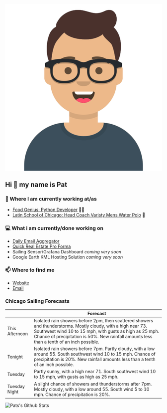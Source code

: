 [![Social banner for p-j-falconer](https://raw.githubusercontent.com/P-J-FALCONER/P-J-FALCONER/master/assets/avataaars.svg)](https://patfalconer.com/)
## Hi :wave: my name is Pat

### 💼 Where I am currently working at/as
- [Food Genius: Python Developer](https://getfoodgenius.com/) 🍔🐍
- [Latin School of Chicago: Head Coach Varisty Mens Water Polo](https://www.latinschool.org/) 🤽


### 💻 What i am currently/done working on
 - [Daily Email Aggregator](https://github.com/P-J-FALCONER/dott_daily_mail)
 - [Quick Real Estate Pro Forma](https://github.com/P-J-FALCONER/henry)
 - Sailing Sensor/Grafana Dashboard *coming very soon*
 - Google Earth KML Hosting Solution *coming very soon*

### 📫 Where to find me
 - [Website](https://patfalconer.com/)
 - [Email](mailto:patrick.j.falconer@gmail.com)


### Chicago Sailing Forecasts
|   | Forecast  |
|---|---|
| This Afternoon | Isolated rain showers before 2pm, then scattered showers and thunderstorms. Mostly cloudy, with a high near 73. Southwest wind 10 to 15 mph, with gusts as high as 25 mph. Chance of precipitation is 50%. New rainfall amounts less than a tenth of an inch possible. |
| Tonight | Isolated rain showers before 7pm. Partly cloudy, with a low around 55. South southwest wind 10 to 15 mph. Chance of precipitation is 20%. New rainfall amounts less than a tenth of an inch possible. |
| Tuesday | Partly sunny, with a high near 71. South southwest wind 10 to 15 mph, with gusts as high as 25 mph. |
| Tuesday Night | A slight chance of showers and thunderstorms after 7pm. Mostly cloudy, with a low around 55. South wind 5 to 10 mph. Chance of precipitation is 20%. |

![Pats's Github Stats](https://github-readme-stats.vercel.app/api?username=p-j-falconer&show_icons=true&theme=radical)

